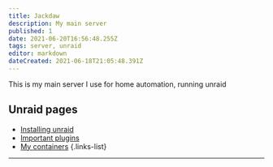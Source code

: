 ```yaml
---
title: Jackdaw
description: My main server
published: 1
date: 2021-06-20T16:56:48.255Z
tags: server, unraid
editor: markdown
dateCreated: 2021-06-18T21:05:48.391Z
---
```


This is my main server I use for home automation, running unraid

## Unraid pages 

- [Installing unraid](/unraid/install) 
- [Important plugins](/unraid/plugins) 
- [My containers](/unraid/docker)
{.links-list}

---
